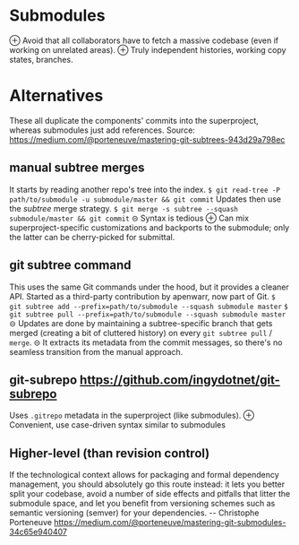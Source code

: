 # Submodules
⊕ Avoid that all collaborators have to fetch a massive codebase (even if
  working on unrelated areas).
⊕ Truly independent histories, working copy states, branches.

# Alternatives
These all duplicate the components' commits into the superproject, whereas
submodules just add references.
Source: https://medium.com/@porteneuve/mastering-git-subtrees-943d29a798ec

## manual subtree merges
It starts by reading another repo's tree into the index.
`$ git read-tree -P path/to/submodule -u submodule/master && git commit`
Updates then use the _subtree_ merge strategy.
`$ git merge -s subtree --squash submodule/master && git commit`
⊝ Syntax is tedious
⊕ Can mix superproject-specific customizations and backports to the submodule;
  only the latter can be cherry-picked for submittal.

## git subtree command
This uses the same Git commands under the hood, but it provides a cleaner API.
Started as a third-party contribution by apenwarr, now part of Git.
`$ git subtree add --prefix=path/to/submodule --squash submodule master`
`$ git subtree pull --prefix=path/to/submodule --squash submodule master`
⊝ Updates are done by maintaining a subtree-specific branch that gets merged
  (creating a bit of cluttered history) on every `git subtree pull` / `merge`.
⊝ It extracts its metadata from the commit messages, so there's no seamless
  transition from the manual approach.

## git-subrepo https://github.com/ingydotnet/git-subrepo
Uses `.gitrepo` metadata in the superproject (like submodules).
⊕ Convenient, use case-driven syntax similar to submodules

## Higher-level (than revision control)
If the technological context allows for packaging and formal dependency
management, you should absolutely go this route instead: it lets you better
split your codebase, avoid a number of side effects and pitfalls that litter
the submodule space, and let you benefit from versioning schemes such as
semantic versioning (semver) for your dependencies.
-- Christophe Porteneuve
   https://medium.com/@porteneuve/mastering-git-submodules-34c65e940407

